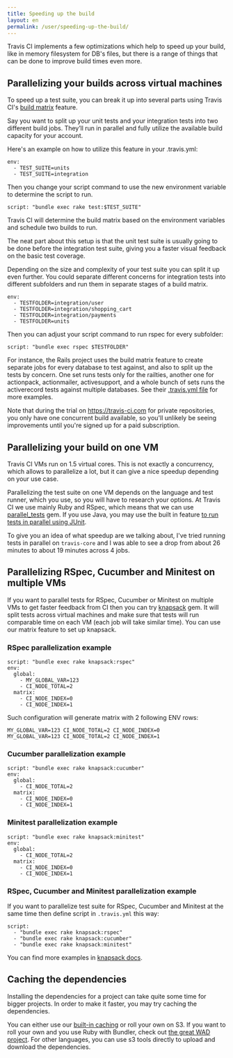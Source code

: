 ```yaml
---
title: Speeding up the build
layout: en
permalink: /user/speeding-up-the-build/
---
```


Travis CI implements a few optimizations which help to speed up your build,
like in memory filesystem for DB's files, but there is a range of things
that can be done to improve build times even more.

## Parallelizing your builds across virtual machines

To speed up a test suite, you can break it up into several parts using
Travis CI's [build
matrix](/user/customizing-the-build/#The-Build-Matrix)
feature.

Say you want to split up your unit tests and your integration tests into two
different build jobs. They’ll run in parallel and fully utilize the available
build capacity for your account.

Here's an example on how to utilize this feature in your .travis.yml:

    env:
      - TEST_SUITE=units
      - TEST_SUITE=integration

Then you change your script command to use the new environment variable to
determine the script to run.

    script: "bundle exec rake test:$TEST_SUITE"

Travis CI will determine the build matrix based on the environment variables and
schedule two builds to run.

The neat part about this setup is that the unit test suite is usually going to
be done before the integration test suite, giving you a faster visual feedback
on the basic test coverage.

Depending on the size and complexity of your test suite you can split it up even
further. You could separate different concerns for integration tests into
different subfolders and run them in separate stages of a build matrix.

    env:
      - TESTFOLDER=integration/user
      - TESTFOLDER=integration/shopping_cart
      - TESTFOLDER=integration/payments
      - TESTFOLDER=units

Then you can adjust your script command to run rspec for every subfolder:

    script: "bundle exec rspec $TESTFOLDER"

For instance, the Rails project uses the build matrix feature to create separate
jobs for every database to test against, and also to split up the tests by
concern. One set runs tests only for the railties, another one for actionpack,
actionmailer, activesupport, and a whole bunch of sets runs the activerecord
tests against multiple databases. See their [.travis.yml
file](https://github.com/rails/rails/blob/master/.travis.yml) for more examples.

Note that during the trial on <https://travis-ci.com> for private repositories, you only have
one concurrent build available, so you'll unlikely be seeing improvements until you're
signed up for a paid subscription.

## Parallelizing your build on one VM

Travis CI VMs run on 1.5 virtual cores. This is not exactly a concurrency, which allows
to parallelize a lot, but it can give a nice speedup depending on your use case.

Parallelizing the test suite on one VM depends on the language and test runner,
which you use, so you will have to research your options. At Travis CI we use
mainly Ruby and RSpec, which means that we can use [parallel_tests](https://github.com/grosser/parallel_tests)
gem. If you use Java, you may use the built in feature [to run tests in parallel
using JUnit](http://incodewetrustinc.blogspot.com/2009/07/run-your-junit-tests-in-parallel-with.html).

To give you an idea of what speedup are we talking about, I've tried running tests in parallel
on `travis-core` and I was able to see a drop from about 26 minutes to about 19 minutes across 4
jobs.

## Parallelizing RSpec, Cucumber and Minitest on multiple VMs

If you want to parallel tests for RSpec, Cucumber or Minitest on multiple VMs to get faster feedback from CI then you can try [knapsack](https://github.com/ArturT/knapsack) gem. It will split tests across virtual machines and make sure that tests will run comparable time on each VM (each job will take similar time). You can use our matrix feature to set up knapsack.

### RSpec parallelization example

    script: "bundle exec rake knapsack:rspec"
    env:
      global:
        - MY_GLOBAL_VAR=123
        - CI_NODE_TOTAL=2
      matrix:
        - CI_NODE_INDEX=0
        - CI_NODE_INDEX=1

Such configuration will generate matrix with 2 following ENV rows:

    MY_GLOBAL_VAR=123 CI_NODE_TOTAL=2 CI_NODE_INDEX=0
    MY_GLOBAL_VAR=123 CI_NODE_TOTAL=2 CI_NODE_INDEX=1

### Cucumber parallelization example

    script: "bundle exec rake knapsack:cucumber"
    env:
      global:
        - CI_NODE_TOTAL=2
      matrix:
        - CI_NODE_INDEX=0
        - CI_NODE_INDEX=1

### Minitest parallelization example

    script: "bundle exec rake knapsack:minitest"
    env:
      global:
        - CI_NODE_TOTAL=2
      matrix:
        - CI_NODE_INDEX=0
        - CI_NODE_INDEX=1

### RSpec, Cucumber and Minitest parallelization example

If you want to parallelize test suite for RSpec, Cucumber and Minitest at the same time then define script in `.travis.yml` this way:

    script:
      - "bundle exec rake knapsack:rspec"
      - "bundle exec rake knapsack:cucumber"
      - "bundle exec rake knapsack:minitest"

You can find more examples in [knapsack docs](https://github.com/ArturT/knapsack#info-for-travis-users).

## Caching the dependencies

Installing the dependencies for a project can take quite some time for bigger projects. In
order to make it faster, you may try caching the dependencies.

You can either use our [built-in caching](/user/caching/) or roll your own on S3. If you
want to roll your own and you use Ruby with Bundler, check out [the great WAD project](https://github.com/Fingertips/WAD).
For other languages, you can use s3 tools directly to upload and download the dependencies.

